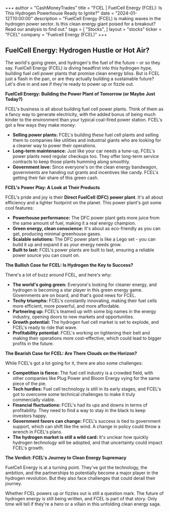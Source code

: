 +++
author = "CashMoneyTrades"
title = "FCEL |  FuelCell Energy (FCEL): Is This Hydrogen Powerhouse Ready to Ignite?"
date = "2024-01-12T10:00:00"
description = "FuelCell Energy (FCEL) is making waves in the hydrogen power sector. Is this clean energy giant poised for a breakout? Read our analysis to find out."
tags = [
"Stocks",
]
layout = "stocks"
ticker = "FCEL"
company = "Fuelcell Energy (FCEL)"
+++
        


## FuelCell Energy:  Hydrogen Hustle or Hot Air?

The world's going green, and hydrogen's the fuel of the future – or so they say.  FuelCell Energy (FCEL) is diving headfirst into this hydrogen hype, building fuel cell power plants that promise clean energy bliss. But is FCEL just a flash in the pan, or are they actually building a sustainable future? Let's dive in and see if they're ready to power up or fizzle out.

**FuelCell Energy:  Building the Power Plant of Tomorrow (or Maybe Just Today?)**

FCEL's business is all about building fuel cell power plants. Think of them as a fancy way to generate electricity, with the added bonus of being much kinder to the environment than your typical coal-fired power station.  FCEL's got a few ways they make money:

* **Selling power plants:**  FCEL's building these fuel cell plants and selling them to companies like utilities and industrial giants who are looking for a cleaner way to power their operations.  
* **Long-term maintenance:**  Just like your car needs a tune-up, FCEL's power plants need regular checkups too.  They offer long-term service contracts to keep those plants humming along smoothly.
* **Government love:**  Since everyone's on the clean energy bandwagon, governments are handing out grants and incentives like candy.  FCEL's getting their fair share of this green cash.

**FCEL's Power Play:  A Look at Their Products**

FCEL's pride and joy is their **Direct FuelCell (DFC) power plant**. It's all about efficiency and a lighter footprint on the planet.  This power plant's got some cool features:

* **Powerhouse performance:**  The DFC power plant gets more juice from the same amount of fuel, making it a real energy champion. 
* **Green energy, clean conscience:**  It's about as eco-friendly as you can get, producing minimal greenhouse gases. 
* **Scalable solutions:**  The DFC power plant is like a Lego set - you can build it up and expand it as your energy needs grow.
* **Built to last:**  FCEL's power plants are built to last, ensuring a reliable power source you can count on.

**The Bullish Case for FCEL:  Is Hydrogen the Key to Success?**

There's a lot of buzz around FCEL, and here's why:

* **The world's going green:** Everyone's looking for cleaner energy, and hydrogen is becoming a star player in this green energy game.  Governments are on board, and that's good news for FCEL.
* **Techy triumphs:**  FCEL's constantly innovating, making their fuel cells more efficient, more powerful, and more affordable. 
* **Partnering up:**  FCEL's teamed up with some big names in the energy industry, opening doors to new markets and opportunities. 
* **Growth potential:** The hydrogen fuel cell market is set to explode, and FCEL's ready to ride that wave.
* **Profitability potential:**  FCEL's working on tightening their belt and making their operations more cost-effective, which could lead to bigger profits in the future.

**The Bearish Case for FCEL:  Are There Clouds on the Horizon?**

While FCEL's got a lot going for it, there are also some challenges:

* **Competition is fierce:**  The fuel cell industry is a crowded field, with other companies like Plug Power and Bloom Energy vying for the same piece of the pie.  
* **Tech hurdles:**  Fuel cell technology is still in its early stages, and FCEL's got to overcome some technical challenges to make it truly commercially viable.  
* **Financial fluctuations:**  FCEL's had its ups and downs in terms of profitability.  They need to find a way to stay in the black to keep investors happy.
* **Government favors can change:**  FCEL's success is tied to government support, which can shift like the wind.  A change in policy could throw a wrench in FCEL's plans. 
* **The hydrogen market is still a wild card:**  It's unclear how quickly hydrogen technology will be adopted, and that uncertainty could impact FCEL's growth. 

**The Verdict:  FCEL's Journey to Clean Energy Supremacy**

FuelCell Energy is at a turning point. They've got the technology, the ambition, and the partnerships to potentially become a major player in the hydrogen revolution.  But they also face challenges that could derail their journey. 

Whether FCEL powers up or fizzles out is still a question mark.  The future of hydrogen energy is still being written, and FCEL is part of that story.  Only time will tell if they're a hero or a villain in this unfolding clean energy saga. 

        